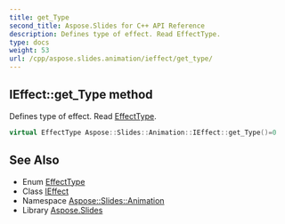 ```yaml
---
title: get_Type
second_title: Aspose.Slides for C++ API Reference
description: Defines type of effect. Read EffectType.
type: docs
weight: 53
url: /cpp/aspose.slides.animation/ieffect/get_type/
---
```

## IEffect::get_Type method


Defines type of effect. Read [EffectType](../../effecttype/).

```cpp
virtual EffectType Aspose::Slides::Animation::IEffect::get_Type()=0
```

## See Also

* Enum [EffectType](../../effecttype/)
* Class [IEffect](../)
* Namespace [Aspose::Slides::Animation](../../)
* Library [Aspose.Slides](../../../)
